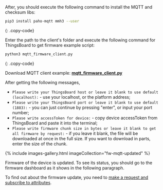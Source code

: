 
After, you should execute the following command to install the MQTT and checksum libs:

```bash
pip3 install paho-mqtt mmh3 --user
```
{: .copy-code}

Enter the path to the client's folder and execute the following command for ThingsBoard to get firmware example script:

```bash
python3 mqtt_firmware_client.py 
```
{: .copy-code}

Download MQTT client example: [**mqtt_firmware_client.py**](/docs/{{docsPrefix}}user-guide/resources/firmware/mqtt_firmware_client.py)

After getting the following messages, 
- `Please write your ThingsBoard host or leave it blank to use default (localhost):` - use your localhost, or the platform address;
- `Please write your ThingsBoard port or leave it blank to use default (1883):` - you can just continue by pressing "enter", or 
input your port number;
- `Please write accessToken for device:` - copy device accessToken from ThingsBoard and paste it into the terminal;
- `Please write firmware chunk size in bytes or leave it blank to get all firmware by request:` - if you leave it blank, the file will be downloaded at once
in the full size. If you want to download in parts, enter the size of the chunk.

{% include images-gallery.html imageCollection="fw-mqtt-updated" %}

Firmware of the device is updated. To see its status, you should go to the firmware dashboard as it shows in the following paragraph.

To find out about the firmware update, you need to [make a request and subscribe to attributes](/docs/{{docsPrefix}}reference/mqtt-api/#firmware-api).
